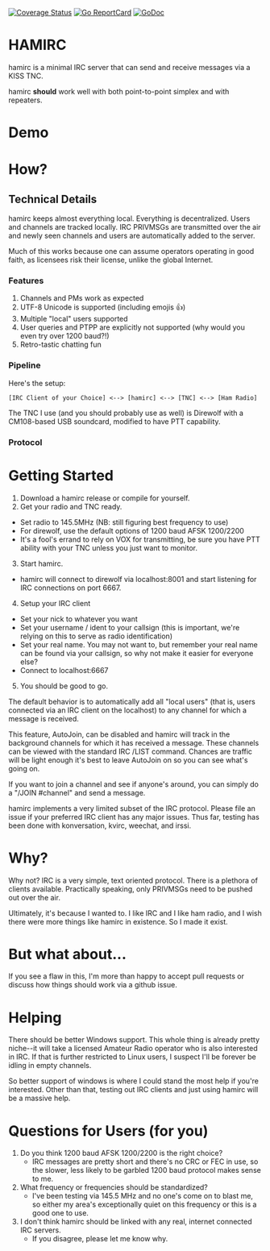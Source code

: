 [![Coverage Status](https://coveralls.io/repos/github/sparques/hamirc/badge.svg?branch=master)](https://coveralls.io/github/sparques/hamirc?branch=master)
[![Go ReportCard](https://goreportcard.com/badge/sparques/hamirc)](https://goreportcard.com/report/sparques/hamirc)
[![GoDoc](https://godoc.org/github.com/golang/gddo?status.svg)](https://pkg.go.dev/github.com/sparques/hamirc)

# HAMIRC

hamirc is a minimal IRC server that can send and receive messages via a KISS TNC. 

hamirc **should** work well with both point-to-point simplex and with repeaters.

# Demo

<youtube link goes here>

# How? 

## Technical Details

hamirc keeps almost everything local. Everything is decentralized. Users and channels are tracked locally. IRC PRIVMSGs are transmitted over the air and newly seen channels and users are automatically added to the server.

Much of this works because one can assume operators operating in good faith, as licensees risk their license, unlike the global Internet. 

### Features
1. Channels and PMs work as expected
2. UTF-8 Unicode is supported (including emojis 👍)
3. Multiple "local" users supported
4. User queries and PTPP are explicitly not supported (why would you even try over 1200 baud?!)
5. Retro-tastic chatting fun

### Pipeline

Here's the setup:

	[IRC Client of your Choice] <--> [hamirc] <--> [TNC] <--> [Ham Radio]

The TNC I use (and you should probably use as well) is Direwolf with a CM108-based USB soundcard, modified to have PTT capability. 

### Protocol

# Getting Started

1. Download a hamirc release or compile for yourself.
2. Get your radio and TNC ready.
  - Set radio to 145.5MHz (NB: still figuring best frequency to use)
  - For direwolf, use the default options of 1200 baud AFSK 1200/2200
  - It's a fool's errand to rely on VOX for transmitting, be sure you have PTT ability with your TNC unless you just want to monitor.
3. Start hamirc.
  - hamirc will connect to direwolf via localhost:8001 and start listening for IRC connections on port 6667.
4. Setup your IRC client
  - Set your nick to whatever you want
  - Set your username / ident to your callsign (this is important, we're relying on this to serve as radio identification)
  - Set your real name. You may not want to, but remember your real name can be found via your callsign, so why not make it easier for everyone else?
  - Connect to localhost:6667
5. You should be good to go.

The default behavior is to automatically add all "local users" (that is, users connected via an IRC client on the localhost) to any channel for which a message is received. 

This feature, AutoJoin, can be disabled and hamirc will track in the background channels for which it has received a message. These channels can be viewed with the standard IRC /LIST command. Chances are traffic will be light enough it's best to leave AutoJoin on so you can see what's going on.

If you want to join a channel and see if anyone's around, you can simply do a "/JOIN #channel" and send a message.

hamirc implements a very limited subset of the IRC protocol. Please file an issue if your preferred IRC client has any major issues. Thus far, testing has been done with konversation, kvirc, weechat, and irssi.

# Why?

Why not? IRC is a very simple, text oriented protocol. There is a plethora of clients available. Practically speaking, only PRIVMSGs need to be pushed out over the air.

Ultimately, it's because I wanted to. I like IRC and I like ham radio, and I wish there were more things like hamirc in existence. So I made it exist.

# But what about...

If you see a flaw in this, I'm more than happy to accept pull requests or discuss how things should work via a github issue.

# Helping

There should be better Windows support. This whole thing is already pretty niche--it will take a licensed Amateur Radio operator who is also interested in IRC. If that is further restricted to Linux users, I suspect I'll be forever be idling in empty channels.

So better support of windows is where I could stand the most help if you're interested. Other than that, testing out IRC clients and just using hamirc will be a massive help.

# Questions for Users (for you)

1. Do you think 1200 baud AFSK 1200/2200 is the right choice? 
	- IRC messages are pretty short and there's no CRC or FEC in use, so the slower, less likely to be garbled 1200 baud protocol makes sense to me.
2. What frequency or frequencies should be standardized? 
	- I've been testing via 145.5 MHz and no one's come on to blast me, so either my area's exceptionally quiet on this frequency or this is a good one to use. 
3. I don't think hamirc should be linked with any real, internet connected IRC servers.
	- If you disagree, please let me know why.
